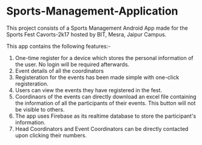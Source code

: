 # Sports-Management-Application

This project consists of a Sports Management Android App made for the Sports Fest Cavorts-2k17 hosted by BIT, Mesra, Jaipur Campus. 

This app contains the following features:-
1)  One-time register for a device which stores the personal information of the user. No login will be required afterwards.
2)  Event details of all the coordinators
3)  Registeration for the events has been made simple with one-click registeration.
4)  Users can view the events they have registered in the fest.
5)  Coordinaors of the events can directly download an excel file containing the information of all the participants of their events. This button will not be visible to others.
6)  The app uses Firebase as its realtime database to store the participant's information.
7)  Head Coordinators and Event Coordinators can be directly contacted upon clicking their numbers.
